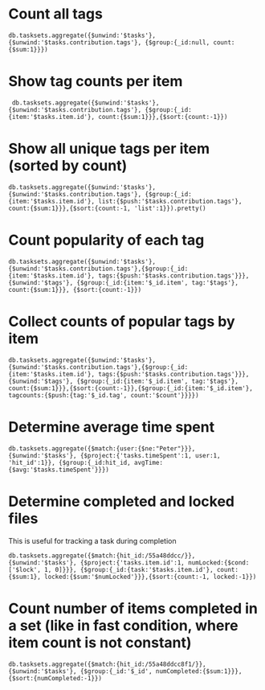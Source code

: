 
# Count all tags

```
db.tasksets.aggregate({$unwind:'$tasks'}, {$unwind:'$tasks.contribution.tags'}, {$group:{_id:null, count:{$sum:1}}})
```

# Show tag counts per item

```
 db.tasksets.aggregate({$unwind:'$tasks'}, {$unwind:'$tasks.contribution.tags'}, {$group:{_id:{item:'$tasks.item.id'}, count:{$sum:1}}},{$sort:{count:-1}})
```

# Show all unique tags per item (sorted by count)

```
db.tasksets.aggregate({$unwind:'$tasks'}, {$unwind:'$tasks.contribution.tags'}, {$group:{_id:{item:'$tasks.item.id'}, list:{$push:'$tasks.contribution.tags'}, count:{$sum:1}}},{$sort:{count:-1, 'list':1}}).pretty()
```

# Count popularity of each tag

```
db.tasksets.aggregate({$unwind:'$tasks'}, {$unwind:'$tasks.contribution.tags'},{$group:{_id:{item:'$tasks.item.id'}, tags:{$push:'$tasks.contribution.tags'}}}, {$unwind:'$tags'}, {$group:{_id:{item:'$_id.item', tag:'$tags'}, count:{$sum:1}}}, {$sort:{count:-1}})
```

# Collect counts of popular tags by item

```
db.tasksets.aggregate({$unwind:'$tasks'}, {$unwind:'$tasks.contribution.tags'},{$group:{_id:{item:'$tasks.item.id'}, tags:{$push:'$tasks.contribution.tags'}}}, {$unwind:'$tags'}, {$group:{_id:{item:'$_id.item', tag:'$tags'}, count:{$sum:1}}},{$sort:{count:-1}},{$group:{_id:{item:'$_id.item'}, tagcounts:{$push:{tag:'$_id.tag', count:'$count'}}}})
```

# Determine average time spent

```
db.tasksets.aggregate({$match:{user:{$ne:"Peter"}}},{$unwind:'$tasks'}, {$project:{'tasks.timeSpent':1, user:1, 'hit_id':1}}, {$group:{_id:hit_id, avgTime:{$avg:'$tasks.timeSpent'}}})
```

# Determine completed and locked files

This is useful for tracking a task during completion

```
db.tasksets.aggregate({$match:{hit_id:/55a48ddcc/}}, {$unwind:'$tasks'}, {$project:{'tasks.item.id':1, numLocked:{$cond:['$lock', 1, 0]}}}, {$group:{_id:{task:'$tasks.item.id'}, count:{$sum:1}, locked:{$sum:'$numLocked'}}},{$sort:{count:-1, locked:-1}})
```
# Count number of items completed in a set (like in fast condition, where item count is not constant)

```
db.tasksets.aggregate({$match:{hit_id:/55a48ddcc8f1/}}, {$unwind:'$tasks'}, {$group:{_id:'$_id', numCompleted:{$sum:1}}}, {$sort:{numCompleted:-1}})
```
